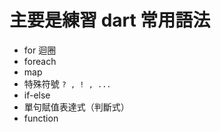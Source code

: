 # 主要是練習 dart 常用語法

- for 迴圈
- foreach
- map
- 特殊符號 `? , ! , ...`
- if-else
- 單句賦值表達式（判斷式）
- function